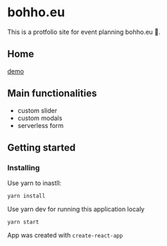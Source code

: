 # bohho.eu

This is a protfolio site for event planning bohho.eu 🥳.

## Home

[demo](https://adoring-curie-be6c11.netlify.app/)

## Main functionalities

- custom slider
- custom modals
- serverless form

## Getting started

### Installing

Use yarn to inastll:

```
yarn install

```

Use yarn dev for running this application localy

```
yarn start

```

App was created with `create-react-app`
